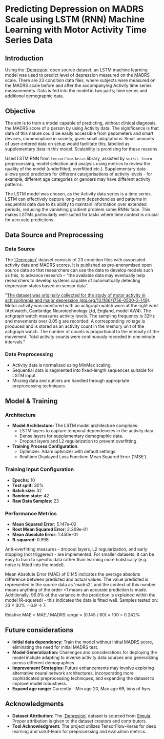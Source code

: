 # Predicting Depression on MADRS Scale using LSTM (RNN) Machine Learning with Motor Activity Time Series Data

## Introduction
Using the ['Depresjon'](https://datasets.simula.no/depresjon/) open source dataset, an LSTM machine learning model was 
used to predict level of depression measured on the MADRS scale. There are 23 condition data files, where subjects were 
measured on the MADRS scale before and after the accompanying Activity time series measurements. Data is fed into the model
in two parts; time series and additional demographic data.

## Objective
The aim is to train a model capable of predicting, without clinical diagnosis, the MADRS score of a person by using
Activity data. The significance is that data of this nature could be easily accessible from pedometers and smart devices,
commonplace in society, given small adaptations. Small amounts of user-entered data on setup would facilitate this, 
labelled as supplementary data in this model. Scalability is promising for these reasons.

Used LSTM RNN from `tensorflow.keras` library, assisted by `scikit-learn` preprocessing, model selection and analysis 
using metrics to review the quality of the model (underfitted, overfitted etc.). Supplementary data allows good 
predictors for different categorisations of activity levels - for example, different age categories or genders may 
have different activity patterns.

The LSTM model was chosen, as the Activity data series is a time series.
LSTM can effectively capture long-term dependencies and patterns in sequential data due to its ability to maintain 
information over extended periods, reducing the vanishing gradient problem some RNNs face. This makes 
LSTMs particularly well-suited for tasks where time context is crucial for accurate predictions.

## Data Source and Preprocessing
### Data Source
The ['Depresjon'](https://datasets.simula.no/depresjon/) dataset consists of 23 condition files with associated activity data and MADRS scores. It is published 
as pre-anonymised open source data so that researchers can use the data to develop models such as this, to advance research &ndash; 
"the available data may eventually help researchers to develop systems capable of automatically detecting depression 
states based on sensor data".

"[The dataset was originally collected for the study of motor activity in schizophrenia and major depression (doi.org/10.1186/1756-0500-3-149)](https://bmcresnotes.biomedcentral.com/articles/10.1186/1756-0500-3-149). Motor activity was monitored with an actigraph watch worn at the right wrist (Actiwatch, Cambridge Neurotechnology Ltd, England, model AW4). The actigraph watch measures activity levels. The sampling frequency is 32Hz and movements over 0.05 g are recorded. A corresponding voltage is produced and is stored as an activity count in the memory unit of the actigraph watch. The number of counts is proportional to the intensity of the movement. Total activity counts were continuously recorded in one minute intervals."

### Data Preprocessing
  - Activity data is normalized using MinMax scaling.
  - Sequential data is segmented into fixed-length sequences suitable for LSTM input.
  - Missing data and outliers are handled through appropriate preprocessing techniques.


## Model & Training
### Architecture
- **Model Architecture:** The LSTM model architecture comprises:
  - LSTM layers to capture temporal dependencies in the activity data.
  - Dense layers for supplementary demographic data.
  - Dropout layers and L2 regularization to prevent overfitting.
- **Training Process Configuration:** 
  - Optimizer: Adam optimizer with default settings.
  - Realtime Displayed Loss Function: Mean Squared Error ('MSE').

### Training Input Configuration
- **Epochs:** 10
- **Test split:** 30%
- **Batch size:** 32
- **Random state:** 42
- **Raw Data Samples:** 23

### Performance Metrics
- **Mean Squared Error:** 5.147e-02
- **Root Mean Squared Error:** 2.269e-01
- **Mean Absolute Error:** 1.450e-01
- **R-squared:** 0.998

Anti-overfitting measures - dropout layers, L2 regularization, and early stopping (not triggered) - are implemented. 
For smaller datasets, it can be easy to train to specific data rather than learning more holistically (e.g. noise 
is fitted into the model).

Mean Absolute Error (MAE) of 0.145 indicates the average absolute difference between predicted and actual values.
The value predicted is represented in the source data as 'madrs2', and the context of this number means anything of the 
order <1 means an accurate prediction is made. Additionally, 99.8% of the variance in the prediction is explained within
the model (R-squared) - this indicates the data is fitted well. Samples tested on: 23 × 30% = 6.9 => 7.

Relative MAE = MAE / MADRS range = (0.145 / 60) × 100 = 0.242%


## Future considerations
- **Initial data dependency:** Train the model without initial MADRS score, eliminating the need for initial MADRS test.
- **Model Generalization:** Challenges and considerations for deploying the model include adapting to diverse activity data sources and generalizing across different demographics.
- **Improvement Strategies:** Future enhancements may involve exploring alternative neural network architectures, incorporating more sophisticated preprocessing techniques, and expanding the dataset to improve model robustness.
- **Expand age range:** Currently - Min age 20, Max age 69, bins of 5yrs.

## Acknowledgments
- **Dataset Attribution:** The ['Depresjon'](https://datasets.simula.no/depresjon/) dataset is sourced from [Simula](https://datasets.simula.no/). Proper attribution is given to the dataset creators and contributors.
- **Tool Acknowledgment:** The project utilizes TensorFlow-Keras for deep learning and scikit-learn for preprocessing and evaluation metrics.
